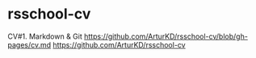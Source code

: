 # rsschool-cv
CV#1. Markdown &amp; Git
https://github.com/ArturKD/rsschool-cv/blob/gh-pages/cv.md
https://github.com/ArturKD/rsschool-cv